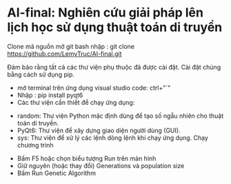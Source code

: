 # AI-final: Nghiên cứu giải pháp lên lịch học sử dụng thuật toán di truyền

 Clone mã nguồn
mở git bash
nhập : git clone https://github.com/LemyTruc/AI-final.git

 Đảm bảo rằng tất cả các thư viện phụ thuộc đã được cài đặt. Cài đặt chúng bằng cách sử dụng pip.
- mở terminal trên ứng dụng visual studio code: ctrl+"`"
- Nhập : pip install pyqt6
- Các thư viện cần thiết để chạy ứng dụng:
+ random: Thư viện Python mặc định dùng để tạo số ngẫu nhiên cho thuật toán di truyền.
+ PyQt6: Thư viện để xây dựng giao diện người dùng (GUI).
+ sys: Thư viện để xử lý các lệnh dòng lệnh khi chạy ứng dụng.
 Chạy chương trình
- Bấm F5 hoặc chọn biểu tượng Run trên màn hình
- Giữ nguyên (hoặc thay đổi) Generations và population size 
- Bấm Run Genetic Algorithm
